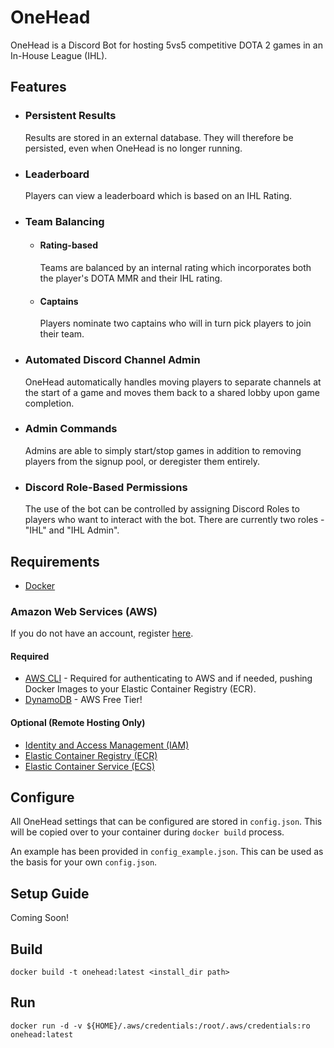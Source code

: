# **OneHead**

OneHead is a Discord Bot for hosting 5vs5 competitive DOTA 2 games in an In-House League (IHL).

## Features

- ### Persistent Results
    Results are stored in an external database. They will therefore be persisted, even when OneHead is no longer running.
- ### Leaderboard
    Players can view a leaderboard which is based on an IHL Rating.
- ### Team Balancing
    - #### Rating-based
        Teams are balanced by an internal rating which incorporates both the player's DOTA MMR and their IHL rating.
    - #### Captains
        Players nominate two captains who will in turn pick players to join their team.
- ### Automated Discord Channel Admin
    OneHead automatically handles moving players to separate channels at the start of a game and moves them back to a shared lobby upon game completion.
- ### Admin Commands
    Admins are able to simply start/stop games in addition to removing players from the signup pool, or deregister them entirely.
- ### Discord Role-Based Permissions
    The use of the bot can be controlled by assigning Discord Roles to players who want to interact
    with the bot. There are currently two roles - "IHL" and "IHL Admin".


## Requirements

- [Docker](https://www.docker.com/products/docker-desktop)

### Amazon Web Services (AWS)

 If you do not have an account, register [here](https://aws.amazon.com/console/).

#### Required

- [AWS CLI](https://aws.amazon.com/cli/) - Required for authenticating to AWS and if needed, pushing Docker Images to
your Elastic Container Registry (ECR).
- [DynamoDB](https://aws.amazon.com/dynamodb/) - AWS Free Tier!

#### Optional (Remote Hosting Only)
- [Identity and Access Management (IAM)](https://aws.amazon.com/iam/)
- [Elastic Container Registry (ECR)](https://aws.amazon.com/ecr/)
- [Elastic Container Service (ECS)](https://aws.amazon.com/ecs/)

## Configure

All OneHead settings that can be configured are stored in `config.json`. This 
will be copied over to your container during `docker build` process.

An example has been provided in `config_example.json`. This can be used
as the basis for your own `config.json`.

## Setup Guide

Coming Soon!
 
## Build

`docker build -t onehead:latest <install_dir path>`


## Run

`docker run -d -v ${HOME}/.aws/credentials:/root/.aws/credentials:ro onehead:latest`
